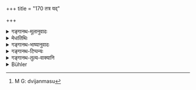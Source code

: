 +++
title = "170 तत्र यद्"

+++

<details><summary>गङ्गानथ-मूलानुवादः</summary>

Among these, at that Brahmic birth which is. marked by the tying of the girdle, the Sāvitrī has been declared to be his “Mother,” and the Teacher his “Father.”—(170)
</details>

<details><summary>मेधातिथिः</summary>

**तत्र** एतेषु त्रिजन्मसु[^४२३] **यद्** एतद् **ब्रह्मजन्म** उपनयनं **मौञ्जीबन्धनचिह्नितं** मेखलाबन्धनेनोपलक्षितम् । **तत्रास्य माता सावित्री** । तया ह्य् अनूक्तया तन्निष्पन्नं भवति । अनेन च सावित्र्यनुवचनम् उपनयने प्रधानं दर्शयति, तदर्थं ह्य् असौ समीपम् आनीयते । **पिताचार्यः** । मातापितृनिर्वर्त्यं जन्म । अतो रूपकभङ्ग्या तत्राप्य् आचार्यसावित्र्यौ मातापितराव् उक्तौ ॥ २.१७० ॥


[^४२३]:
     M G: dvijanmasu

_मौञ्जीबन्धनचिह्नितम् इत्य् उक्तम् । तत्र रज्ज्वासञ्जनाद् आचार्यः पितृवन् मान्यः स्यात् तदर्थम् उच्यते ।_
</details>

<details><summary>गङ्गानथ-भाष्यानुवादः</summary>

‘*Among these*’—above-mentioned births;—that which is ‘*Brahmic birth*’—i .*e*., U panayana—‘*which is marked by the tying of the*
*girdle*,’—which is symbolised by the tying of the girdle made of
*Muñja-grass*; at this ‘*Sāvitrī is his mother*,’—*i.e*., it becomes
accomplished by the expounding of the Sāvitrī-mantra. This shows that in the whole Upanayana ceremony, the expounding of the *Sāvitrī* is the most important factor; it is for this purpose that the child is ‘brought near’ (*upa-nīyate*). ‘*The Teacher is his father*.’

Birth is always brought about by the Father and Mother; hence metaphorically the Teacher and the Sāvitrī hare, been described as ‘father’ and ‘mother.’—(170)

The Upanayana has been described as ‘*marked by the tying of the Girdle*’; and this might be understood to mean that it is on acoount of tying the girdle that the Teacher is to be honoured like the father; hence the next verse is added
</details>

<details><summary>गङ्गानथ-टिप्पन्यः</summary>

This verse is quoted in *Vīramitrodaya* (Saṃskāra, p. 335), as laying down that the Upanayana constitutes the ‘*brahmajanma*,’ ‘brahmic’ or ‘Vedic’ ‘birth.’ The compound ‘*brahmajanma*’ is expounded as ‘*brahmaṇā vedena gāyatrīrūpeṇa janma iva*,’—i. e. the rite which is like *birth*, through the *Brahman* or *Veda*, in the form of *Gāyatṛī*;—*i.e*. it is a rejuvenation brought about by the sanctificatory rite. The idea of this being a ‘birth’ has been spoken of in the Śruti also—‘*Gāyatryā-brāhmaṇamasṛjat tṛṣṭubhā rājanyam jagatyā vaiśyam na kenachicchandasā śūdram*—That the term ‘*brahma*’ (in the compound ‘*brahmajanma*’) does not stand for the *whole Veda* is made clear by the qualification ‘*mauñjībandhana-chihnitam*,’ ‘marked by the tying of the girdle—this tying of the girdle being done immediately after the imparting of the *Gāyatrī*, and not after the whole Veda has been taught It goes on to add that this same fact has been stated by Medhātithi negatively, in the passage ‘*tayāhi anuktayā tanna niṣpannam bhavati*, (until the Gāyatrī has been imparted, the Upanayana is not accomplished). \[This passage occurs on p. 153, 1. 22 of Medhātithi, where however the reading found is *tanniṣpannambhavati* ‘It becomes accomplished by the expounding of the *gāyatrī*’ (Translation, p. 459); which is a *positive*, and not a *negative*, assertion, though the meaning is the same in both cases\].—The conclusion therefore is that the name ‘*Upanayana*’ pertains to the *imparting* *of the Gāyatri-mantra*.

It is quoted in *Smṛticandrikā* (Saṃskāra, p. 59) as supplying the reason for regarding *Upanayana* as a second ‘birth.’
</details>

<details><summary>गङ्गानथ-तुल्य-वाक्यानि</summary>

Vaśiṣṭha (2.4),  
Viṣṇu (28.37),  
—(reproduce the second half of Manu).

*Śruti* (Vīramitrodaya-Saṃskāra, p. 335).—‘With the Gāyatrī, he created
the Brāhmaṇa; with the Triṣṭup, the Kṣatriya; with the Jagatī, the Vaiśya; and the Śūdra without any Vedic verse.’

*Gautama* (Vīramitrodaya-Saṃskāra, p. 335).—‘This is his second *birth*,
whereat the Sāvitrī is the *mother*, and the Teacher the *father*
</details>

<details><summary>Bühler</summary>

170	Among those (three) the birth which is symbolised by the investiture with the girdle of Munga grass, is his birth for the sake of the Veda; they declare that in that (birth) the Sivitri (verse) is his mother and the teacher his father.
</details>
